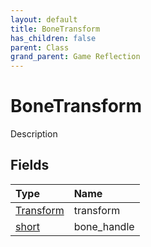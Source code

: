 ```yaml
---
layout: default
title: BoneTransform
has_children: false
parent: Class
grand_parent: Game Reflection
---
```

# BoneTransform
Description 

## Fields

| Type | Name |
|:----------|:--------------|
| [Transform](/riftbreaker-wiki/docs/game-reflection/classes/transform/) | transform |
| [short](/riftbreaker-wiki/docs/game-reflection/components/short/) | bone_handle |

